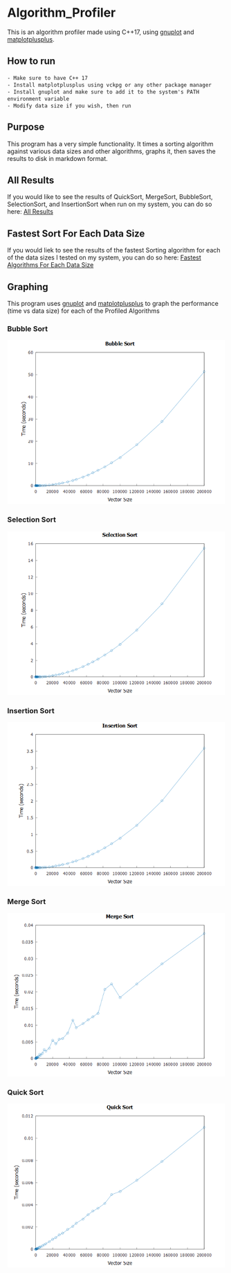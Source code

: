 # Algorithm_Profiler

This is an algorithm profiler made using C++17, using [gnuplot](http://www.gnuplot.info/) and [matplotplusplus](https://github.com/alandefreitas/matplotplusplus).

## How to run

    - Make sure to have C++ 17
    - Install matplotplusplus using vckpg or any other package manager
    - Install gnuplot and make sure to add it to the system's PATH environment variable
    - Modify data size if you wish, then run

## Purpose

This program has a very simple functionality. It times a sorting algorithm against various data sizes and other algorithms, graphs it, then saves the results to disk in markdown format.

## All Results

If you would like to see the results of QuickSort, MergeSort, BubbleSort, SelectionSort, and InsertionSort when run on my system, you can do so here: [All Results](https://github.com/Mounayer/Algorithm_Profiler/blob/main/Algorithm%20Profiler/AllResults.md)

## Fastest Sort For Each Data Size

If you would liek to see the results of the fastest Sorting algorithm for each of the data sizes I tested on my system, you can do so here: [Fastest Algorithms For Each Data Size](https://github.com/Mounayer/Algorithm_Profiler/blob/main/Algorithm%20Profiler/Fastest.md)

## Graphing

This program uses [gnuplot](http://www.gnuplot.info/) and [matplotplusplus](https://github.com/alandefreitas/matplotplusplus) to graph the performance (time vs data size) for each of the Profiled Algorithms

### Bubble Sort

![Alt text](<Algorithm Profiler/Bubble Sort.png>)

### Selection Sort

![Alt text](<Algorithm Profiler/Selection Sort.png>)

### Insertion Sort

![Alt text](<Algorithm Profiler/Insertion Sort.png>)

### Merge Sort

![Alt text](<Algorithm Profiler/Merge Sort.png>)

### Quick Sort

![Alt text](<Algorithm Profiler/Quick Sort.png>)
